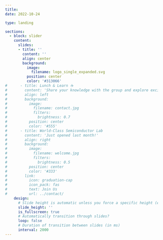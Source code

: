 ```yaml
---
title:
date: 2022-10-24

type: landing

sections:
  - block: slider
    content:
      slides:
      - title: ''
        content: ''
        align: center
        background:
          image:
            filename: logo_single_expanded.svg
          position: center
          color: '#313066'
#      - title: Lunch & Learn ☕️
#        content: 'Share your knowledge with the group and explore exciting new topics together!'
#        align: left
#        background:
#          image:
#            filename: contact.jpg
#            filters:
#              brightness: 0.7
#          position: center
#          color: '#555'
#      - title: World-Class Semiconductor Lab
#        content: 'Just opened last month!'
#        align: right
#        background:
#          image:
#            filename: welcome.jpg
#            filters:
#              brightness: 0.5
#          position: center
#          color: '#333'
#        link:
#          icon: graduation-cap
#          icon_pack: fas
#          text: Join Us
#          url: ../contact/
    design:
      # Slide height is automatic unless you force a specific height (e.g. '400px')
      slide_height: ''
      is_fullscreen: true
      # Automatically transition through slides?
      loop: false
      # Duration of transition between slides (in ms)
      interval: 2000
---
```

